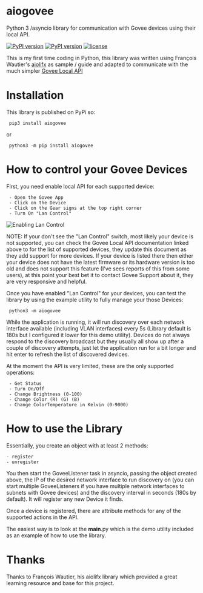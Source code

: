 # aiogovee

Python 3 /asyncio library for communication with Govee devices using their local API.

[![PyPI version](https://img.shields.io/pypi/v/aiogovee)](https://pypi.python.org/pypi/aiogovee)
[![PyPI version](https://img.shields.io/pypi/pyversions/aiogovee)](https://pypi.python.org/pypi/aiogovee)
[![license](https://img.shields.io/github/license/lumute/aiogovee)](https://github.com/Lumute/aiogovee/blob/master/LICENSE.txt)

This is my first time coding in Python, this library was written using François Wautier's [aiolifx](https://github.com/frawau/aiolifx) as sample / guide and adapted to communicate with the much simpler [Govee Local API](https://app-h5.govee.com/user-manual/wlan-guide?updateTime=181)


# Installation

This library is published on PyPi so:

     pip3 install aiogovee

or

     python3 -m pip install aiogovee


# How to control your Govee Devices

First, you need enable local API for each supported device: 

     - Open the Govee App
     - Click on the Device
     - Click on the Gear signs at the top right corner
     - Turn On "Lan Control"

![Enabling Lan Control](https://i.postimg.cc/x8ph7CzH/Screenshot-20220929-214827.png)

NOTE: If your don't see the "Lan Control" switch, most likely your device is not supported, you can check the Govee Local API documentation linked above to for the list of supported devices, they update this document as they add support for more devices. If your device is listed there then either your device does not have the latest firmware or its hardware version is too old and does not support this feature (I've sees reports of this from some users), at this point your best bet it to contact Govee Support about it, they are very responsive and helpful.

Once you have enabled "Lan Control" for your devices, you can test the library by using the example utility to fully manage your those Devices:

     python3 -m aiogovee

While the application is running, it will run discovery over each network interface available (including VLAN interfaces) every 5s (Library default is 180s but I configured it lower for this demo utility). Devices do not always respond to the discovery broadcast but they usually all show up after a couple of discovery attempts, just let the application run for a bit longer and hit enter to refresh the list of discovered devices.

At the moment the API is very limited, these are the only supported operations:

     - Get Status
     - Turn On/Off
     - Change Brightness (0-100)
     - Change Color (R) (G) (B)
     - Change ColorTemperature in Kelvin (0-9000)


# How to use the Library

Essentially, you create an object with at least 2 methods:

    - register
    - unregister

You then start the GoveeListener task in asyncio, passing the object created above, the IP of the desired network interface to run discovery on (you can start multiple GoveeListeners if you have multiple network interfaces to subnets with Govee devices) and the discovery interval in seconds (180s by default). It will register any new Device it finds.

Once a device is registered, there are attribute methods for any of the supported actions in the API.

The easiest way is to look at the __main__.py which is the demo utility included as an example of how to use the library.

# Thanks

Thanks to François Wautier, his aiolifx library which provided a great learning resource and base for this project.

